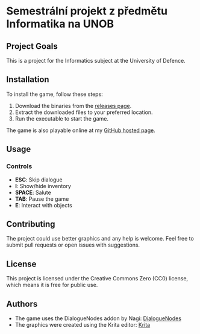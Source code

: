 # Semestrální projekt z předmětu Informatika na UNOB

## Project Goals
This is a project for the Informatics subject at the University of Defence.

## Installation
To install the game, follow these steps:
1. Download the binaries from the [releases page](https://github.com/Blacki005/informatika_projekt/releases).
2. Extract the downloaded files to your preferred location.
3. Run the executable to start the game.

The game is also playable online at my [GitHub hosted page](https://blacki005.github.io/bigohra.html).

## Usage
### Controls
- **ESC**: Skip dialogue
- **I**: Show/hide inventory
- **SPACE**: Salute
- **TAB**: Pause the game
- **E**: Interact with objects

## Contributing
The project could use better graphics and any help is welcome. Feel free to submit pull requests or open issues with suggestions.

## License
This project is licensed under the Creative Commons Zero (CC0) license, which means it is free for public use.

## Authors
- The game uses the DialogueNodes addon by Nagi: [DialogueNodes](https://github.com/nagidev/DialogueNodes)
- The graphics were created using the Krita editor: [Krita](https://krita.org/en/)

